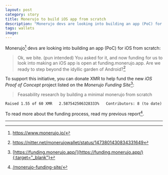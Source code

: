 ```yaml
---
layout: post
category: story
title: Monerujo to build iOS app from scratch
description: "Monerujo devs are looking into building an app (PoC) for iOS from scratch."
tags: wallets
image: 
---
```


Monerujo[^1] devs are looking into building an app (PoC) for iOS from scratch:

> Ok, we bite. (pun intended) You asked for it, and now funding for us to look into making an iOS app is open at funding.monerujo.app. Are we ready to step beyond the idyllic garden of Android?[^2]

To support this initiative, you can donate XMR to help fund the new *iOS Proof of Concept* project listed on the *Monerujo Funding Site*[^3]:

> Feasability research by building a minimal monerujo from scratch

```
Raised 1.55 of 60 XMR   2.587542506328333%   Contributors: 8 (to date)
```

To read more about the funding process, read my previous report[^4].



---

[^1]: https://www.monerujo.io/
[^2]: https://nitter.net/monerujowallet/status/1473801430834331649
[^3]: [https://funding.monerujo.app/](https://funding.monerujo.app/){:target="_blank"}
[^4]: [/monerujo-funding-site/](/monerujo-funding-site/)
